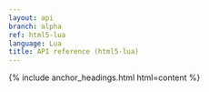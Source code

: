```yaml
---
layout: api
branch: alpha
ref: html5-lua
language: Lua
title: API reference (html5-lua)
---
```

{% include anchor_headings.html html=content %}